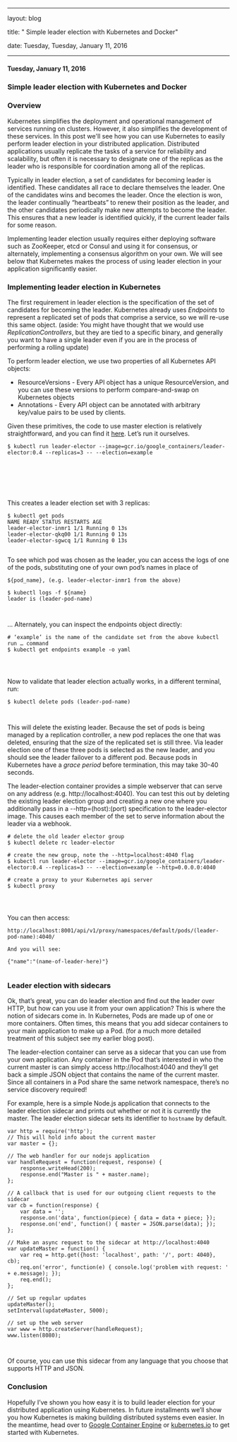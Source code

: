 ---

   layout: blog

   title:  " Simple leader election with Kubernetes and Docker" 

   date:   Tuesday,  Tuesday, January 11, 2016 
 

   --- 
#### Tuesday, January 11, 2016 
### Simple leader election with Kubernetes and Docker 
### Overview&nbsp;
  
Kubernetes simplifies the deployment and operational management of services running on clusters. However, it also simplifies the development of these services. In this post we'll see how you can use Kubernetes to easily perform leader election in your distributed application. Distributed applications usually replicate the tasks of a service for reliability and scalability, but often it is necessary to designate one of the replicas as the leader who is responsible for coordination among all of the replicas.  
  
Typically in leader election, a set of candidates for becoming leader is identified. These candidates all race to declare themselves the leader. One of the candidates wins and becomes the leader. Once the election is won, the leader continually “heartbeats” to renew their position as the leader, and the other candidates periodically make new attempts to become the leader. This ensures that a new leader is identified quickly, if the current leader fails for some reason.  
  
Implementing leader election usually requires either deploying software such as ZooKeeper, etcd or Consul and using it for consensus, or alternately, implementing a consensus algorithm on your own. We will see below that Kubernetes makes the process of using leader election in your application significantly easier.  
  

### 

### Implementing leader election in Kubernetes&nbsp;
  
The first requirement in leader election is the specification of the set of candidates for becoming the leader. Kubernetes already uses _Endpoints_ to represent a replicated set of pods that comprise a service, so we will re-use this same object. (aside: You might have thought that we would use _ReplicationControllers_, but they are tied to a specific binary, and generally you want to have a single leader even if you are in the process of performing a rolling update)  
  
To perform leader election, we use two properties of all Kubernetes API objects:  
  

- ResourceVersions - Every API object has a unique ResourceVersion, and you can use these versions to perform compare-and-swap on Kubernetes objects&nbsp;
- Annotations - Every API object can be annotated with arbitrary key/value pairs to be used by clients.&nbsp;
  
Given these primitives, the code to use master election is relatively straightforward, and you can find it [here](https://github.com/kubernetes/contrib/pull/353). Let’s run it ourselves.  
  

```
$ kubectl run leader-elector --image=gcr.io/google_containers/leader-elector:0.4 --replicas=3 -- --election=example
```

```

```

```

```

```

```

```

```

```

```

```

```
This creates a leader election set with 3 replicas:  
  

```
$ kubectl get pods
NAME READY STATUS RESTARTS AGE
leader-elector-inmr1 1/1 Running 0 13s
leader-elector-qkq00 1/1 Running 0 13s
leader-elector-sgwcq 1/1 Running 0 13s
```

```

```
  
To see which pod was chosen as the leader, you can access the logs of one of the pods, substituting one of your own pod’s names in place of   
  

```
${pod_name}, (e.g. leader-elector-inmr1 from the above)

$ kubectl logs -f ${name}
leader is (leader-pod-name)
```

```

```

```

```
… Alternately, you can inspect the endpoints object directly:  
  

```
# ‘example’ is the name of the candidate set from the above kubectl run … command
$ kubectl get endpoints example -o yaml
```

```

```

```

```

```

```
Now to validate that leader election actually works, in a different terminal, run:  
  

```
$ kubectl delete pods (leader-pod-name)
```

```

```

```

```
This will delete the existing leader. Because the set of pods is being managed by a replication controller, a new pod replaces the one that was deleted, ensuring that the size of the replicated set is still three. Via leader election one of these three pods is selected as the new leader, and you should see the leader failover to a different pod. Because pods in Kubernetes have a _grace period_ before termination, this may take 30-40 seconds.  
  
The leader-election container provides a simple webserver that can serve on any address (e.g. http://localhost:4040). You can test this out by deleting the existing leader election group and creating a new one where you additionally pass in a --http=(host):(port) specification to the leader-elector image. This causes each member of the set to serve information about the leader via a webhook.  
  

```
# delete the old leader elector group
$ kubectl delete rc leader-elector

# create the new group, note the --http=localhost:4040 flag
$ kubectl run leader-elector --image=gcr.io/google_containers/leader-elector:0.4 --replicas=3 -- --election=example --http=0.0.0.0:4040

# create a proxy to your Kubernetes api server
$ kubectl proxy
```

```

```

```

```

```

```
  
You can then access:  
  

```
http://localhost:8001/api/v1/proxy/namespaces/default/pods/(leader-pod-name):4040/
```

```
And you will see:
```

```
{"name":"(name-of-leader-here)"}
```

```

```

### 

### 

### 

### Leader election with sidecars&nbsp;
  
Ok, that’s great, you can do leader election and find out the leader over HTTP, but how can you use it from your own application? This is where the notion of sidecars come in. In Kubernetes, Pods are made up of one or more containers. Often times, this means that you add sidecar containers to your main application to make up a Pod. (for a much more detailed treatment of this subject see my earlier blog post).  
  
The leader-election container can serve as a sidecar that you can use from your own application. Any container in the Pod that’s interested in who the current master is can simply access http://localhost:4040 and they’ll get back a simple JSON object that contains the name of the current master. Since all containers in a Pod share the same network namespace, there’s no service discovery required!  
  
For example, here is a simple Node.js application that connects to the leader election sidecar and prints out whether or not it is currently the master. The leader election sidecar sets its identifier to `hostname` by default.  
  

```
var http = require('http');
// This will hold info about the current master
var master = {};

// The web handler for our nodejs application
var handleRequest = function(request, response) {
    response.writeHead(200);
    response.end("Master is " + master.name);
};

// A callback that is used for our outgoing client requests to the sidecar
var cb = function(response) {
    var data = '';
    response.on('data', function(piece) { data = data + piece; });
    response.on('end', function() { master = JSON.parse(data); });
};

// Make an async request to the sidecar at http://localhost:4040
var updateMaster = function() {
    var req = http.get({host: 'localhost', path: '/', port: 4040}, cb);
    req.on('error', function(e) { console.log('problem with request: ' + e.message); });
    req.end();
};

// Set up regular updates
updateMaster();
setInterval(updateMaster, 5000);

// set up the web server
var www = http.createServer(handleRequest);
www.listen(8080);
```

```

```

```

```
Of course, you can use this sidecar from any language that you choose that supports HTTP and JSON.  
  

### Conclusion&nbsp;
  
Hopefully I’ve shown you how easy it is to build leader election for your distributed application using Kubernetes. In future installments we’ll show you how Kubernetes is making building distributed systems even easier. In the meantime, head over to [Google Container Engine](https://cloud.google.com/container-engine/) or [kubernetes.io](http://kubernetes.io/) to get started with Kubernetes.